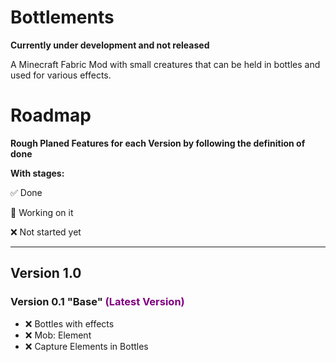 # Bottlements
**Currently under development and not released**

A Minecraft Fabric Mod with small creatures that can be held in bottles and used for various effects.

# Roadmap
**Rough Planed Features for each Version by following the definition of done**

**With stages:**

✅ Done

🔧 Working on it

❌ Not started yet

--------------------------------------------------------------------------------------

## Version 1.0
### <span>Version 0.1 "Base"</span> <span style="color:purple;">(Latest Version)</span>

- ❌ Bottles with effects
- ❌ Mob: Element
- ❌ Capture Elements in Bottles
